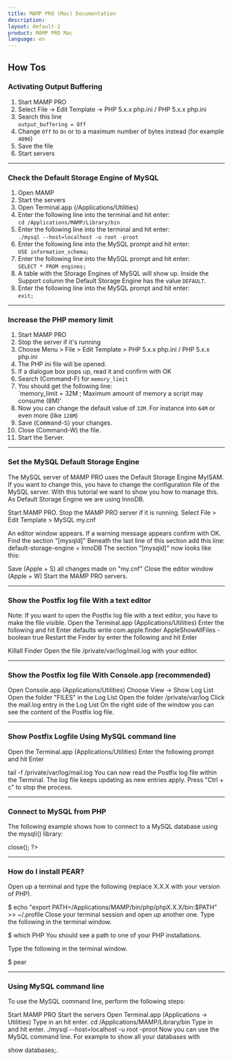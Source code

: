 ```yaml
---
title: MAMP PRO (Mac) Documentation
description: 
layout: default-2
product: MAMP PRO Mac
language: en
---
```


## How Tos

### Activating Output Buffering

1. Start MAMP PRO
2. Select File -> Edit Template -> PHP 5.x.x php.ini / PHP 5.x.x php.ini 
3. Search this line  
   `output_buffering = Off`
4. Change `Off` to `On` or to a maximum number of bytes instead (for example `4096`)
5. Save the file
6. Start servers

---

### Check the Default Storage Engine of MySQL

1. Open MAMP
2. Start the servers
3. Open Terminal.app (/Applications/Utilities)
4. Enter the following line into the terminal and hit enter:  
   `cd /Applications/MAMP/Library/bin`
5. Enter the following line into the terminal and hit enter:  
   `./mysql --host=localhost -u root -proot`
6. Enter the following line into the MySQL prompt and hit enter:  
  `USE information_schema;`
7. Enter the following line into the MySQL prompt and hit enter:  
   `SELECT * FROM engines;`
8. A table with the Storage Engines of MySQL will show up. Inside the Support column the Default Storage Engine
   has the value `DEFAULT`.
9. Enter the following line into the MySQL prompt and hit enter:  
   `exit;`

---

### Increase the PHP memory limit

1. Start MAMP PRO
2. Stop the server if it's running 
3. Choose Menu > File > Edit Template > PHP 5.x.x php.ini / PHP 5.x.x php.ini
4. The PHP ini file will be opened.
5. If a dialogue box pops up, read it and confirm with OK
6. Search (Command-F) for `memory_limit`
7. You should get the following line:  
   `memory_limit = 32M ; Maximum amount of memory a script may consume (8M)' 
8. Now you can change the default value of `32M`. For instance into `64M` or even more (like `128M`)
9. Save (<kbd>Command</kbd>-<kbd>S</kbd>) your changes.
10. Close (Command-W) the file.
11. Start the Server.

---

### Set the MySQL Default Storage Engine

The MySQL server of MAMP PRO uses the Default Storage Engine MyISAM. If you want to change this, you have to change the configuration file of the MySQL server. With this tutorial we want to show you how to manage this. As Default Storage Engine we are using InnoDB.

Start MAMP PRO.
Stop the MAMP PRO server if it is running. 
Select File > Edit Template > MySQL my.cnf 

An editor window appears.
If a warning message appears confirm with OK.
Find the section "[mysqld]"
Beneath the last line of this section add this line:
default-storage-engine = InnoDB
The section "[mysqld]" now looks like this:


Save (Apple + S) all changes made on "my.cnf"
Close the editor window (Apple + W)
Start the MAMP PRO servers.

---

### Show the Postfix log file With a text editor

Note: If you want to open the Postfix log file with a text editor, you have to make the file visible. 
Open the Terminal.app (Applications/Utilities)
Enter the following and hit Enter
defaults write com.apple.finder AppleShowAllFiles -boolean true
Restart the Finder by enter the following and hit Enter

Killall Finder
Open the file /private/var/log/mail.log with your editor.

---

### Show the Postfix log file With Console.app (recommended)

Open Console.app (Applications/Utilities)
Choose View -> Show Log List
Open the folder "FILES" in the Log List
Open the folder /private/var/log
Click the mail.log entry in the Log List
On the right side of the window you can see the content of the Postfix log file.

---

### Show Postfix Logfile Using MySQL command line

Open the Terminal.app (Applications/Utilities)
Enter the following prompt and hit Enter

tail -f /private/var/log/mail.log
You can now read the Postfix log file within the Terminal. The log file keeps updating as new entries apply.
Press "Ctrl + c" to stop the process.

---

### Connect to MySQL from PHP

The following example shows how to connect to a MySQL database using the mysqli() library:

<?php
 DEFINE('DB_USERNAME', 'root');
 DEFINE('DB_PASSWORD', 'root');
 DEFINE('DB_HOST', 'localhost');
 DEFINE('DB_DATABASE', 'performance_schema');

 $mysqli = new mysqli(DB_HOST, DB_USERNAME, DB_PASSWORD, DB_DATABASE);

 if (mysqli_connect_error()) {
  die('Connect Error ('.mysqli_connect_errno().') '.mysqli_connect_error());
 }

 echo 'Connected successfully.';

 $mysqli->close();
?>

---

### How do I install PEAR?

Open up a terminal and type the following (replace X.X.X with your version of PHP).

$ echo "export PATH=/Applications/MAMP/bin/php/phpX.X.X/bin:$PATH" >> ~/.profile
Close your terminal session and open up another one. Type the following in the terminal window.

$ which PHP
You should see a path to one of your PHP installations.

Type the following in the terminal window.

$ pear

---

### Using MySQL command line

To use the MySQL command line, perform the following steps:

Start MAMP PRO
Start the servers
Open Terminal.app (Applications -> Utilities)
Type in an hit enter.
cd /Applications/MAMP/Library/bin
Type in and hit enter.
./mysql --host=localhost -u root -proot
Now you can use the MySQL command line. For example to show all your databases with

show databases;.
